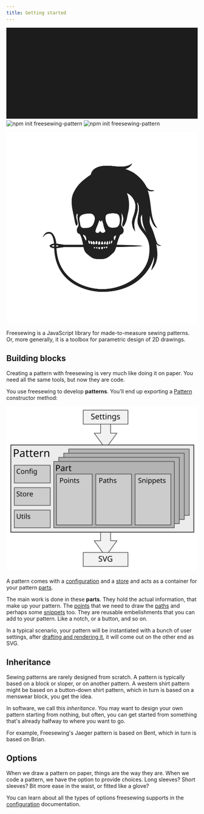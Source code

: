 ```yaml
---
title: Getting started
---
```


![npm init freesewing-pattern](./create-freesewing-pattern.svg)
![npm init freesewing-pattern](start/create-freesewing-pattern.svg)
![npm init freesewing-pattern](/start/create-freesewing-pattern.svg)

![my image](./my-awesome-image.png)

Freesewing is a JavaScript library for made-to-measure sewing patterns.  
Or, more generally, it is a toolbox for parametric design of 2D drawings.

## Building blocks

Creating a pattern with freesewing is very much like 
doing it on paper. You need all the same tools, but now they are code.

You use freesewing to develop **patterns**. You'll end up exporting a 
[Pattern](/en/docs/developer/api/pattern) constructor method:


![Freesewing building blocks](./buildingblocks.svg)

A pattern comes with a [configuration](/en/docs/developer/config) and 
a [store](/en/docs/developer/api/store) and acts as a container for your
pattern [parts](/en/docs/developer/api/part).

The main work is done in these **parts**. They hold the actual information, 
that make up your pattern. The [points](/en/docs/developer/api/point) that 
we need to draw the [paths](/en/docs/developer/api/path) and perhaps 
some [snippets](/en/docs/developer/api/snippet) too. They are reusable 
embelishments that you can add to your pattern. Like a notch, or a button, and so on.

In a typical scenario, your pattern will be instantiated with a bunch of 
user settings, after [drafting and rendering it](#draftvsrender), it will come out on the other end
as SVG.

## Inheritance

Sewing patterns are rarely designed from scratch. A pattern is typically based on 
a block or sloper, or on another pattern.
A western shirt pattern might be based on a button-down shirt pattern, which in turn
is based on a menswear block, you get the idea.

In software, we call this *inheritance*. You may want to design your own pattern
starting from nothing, but often, you can get started from something that's already halfway
to where you want to go.

For example, Freesewing's Jaeger pattern is based on Bent, which in turn is based on Brian.

## Options

When we draw a pattern on paper, things are the way they are. When we code a pattern, 
we have the option to provide choices. Long sleeves? Short sleeves? Bit more ease in
the waist, or fitted like a glove?

You can learn about all the types of options freesewing supports in
the [configuration](/en/docs/developer/config) documentation.
